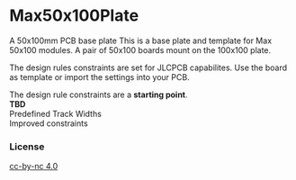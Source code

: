 # Max50x100Plate
A 50x100mm PCB base plate
This is a base plate and template for Max 50x100 modules.  A pair of 50x100 boards mount on the 100x100 plate.   

The design rules constraints are set for JLCPCB capabilites. Use the board as template or import the settings into your PCB. <br>

The design rule constraints are a **starting point**. <br>
**TBD**<br>
Predefined Track Widths<br>
Improved constraints

### License
[cc-by-nc 4.0](LICENSE.md)
